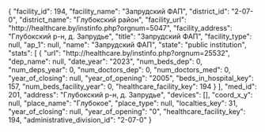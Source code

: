 {
    "facility_id": 194,
    "facility_name": "Запрудский ФАП",
    "district_id": "2-07-0",
    "district_name": "Глубокский район",
    "facility_url": "http:\/\/healthcare.by\/instinfo.php?orgnum=5047",
    "facility_address": "Глубокский р-н,  д. Запрудье",
    "title": "Запрудский ФАП",
    "facility_type": null,
    "ap_1": null,
    "name": "Запрудский ФАП",
    "state": "public institution",
    "stats": [
        {
            "url": "http:\/\/healthcare.by\/instinfo.php?orgnum=25532",
            "dep_name": null,
            "date_year": "2023",
            "num_beds_dep": 0,
            "num_deps_year": 0,
            "num_doctors_dep": 0,
            "num_doctors_med": 0,
            "year_of_closing": null,
            "year_of_opening": "2005",
            "beds_in_hospital_key": 157,
            "num_beds_facility_year": 0,
            "healthcare_facility_key": 194
        }
    ],
    "med_id": 201,
    "address": "Глубокский р-н,  д. Запрудье",
    "devices": [],
    "coord_x_y": null,
    "place_name": "Глубокое",
    "place_type": null,
    "localties_key": 31,
    "year_of_closing": null,
    "year_of_opening": "0",
    "healthcare_facility_key": 194,
    "administrative_division_id": "2-07-0"
}
